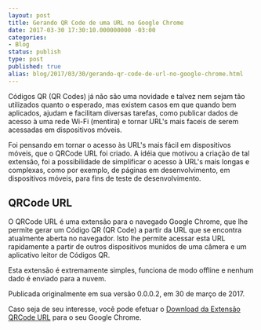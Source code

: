 ```yaml
---
layout: post
title: Gerando QR Code de uma URL no Google Chrome
date: 2017-03-30 17:30:10.000000000 -03:00
categories:
- Blog
status: publish
type: post
published: true
alias: blog/2017/03/30/gerando-qr-code-de-url-no-google-chrome.html
---
```


Códigos QR (QR Codes) já não são uma novidade e talvez nem sejam tão utilizados quanto o esperado, mas existem casos em que quando bem aplicados, ajudam e facilitam diversas tarefas, como publicar dados de acesso à uma rede Wi-Fi (mentira) e tornar URL's mais faceis de serem acessadas em dispositivos móveis.

Foi pensando em tornar o acesso às URL's mais fácil em dispositivos móveis, que o QRCode URL foi criado.
A idéia que motivou a criação de tal extensão, foi a possibilidade de simplificar o acesso à URL's mais longas e complexas, como por exemplo, de páginas em desenvolvimento, em dispositivos móveis, para fins de teste de desenvolvimento.

## QRCode URL

O QRCode URL é uma extensão para o navegado Google Chrome, que lhe permite gerar um Código QR (QR Code) a partir da URL que se encontra atualmente aberta no navegador. 
Isto lhe permite acessar esta URL rapidamente a partir de outros dispositivos munidos de uma câmera e um aplicativo leitor de Códigos QR.

Esta extensão é extremamente simples, funciona de modo offline e nenhum dado é enviado para a nuvem.

Publicada originalmente em sua versão 0.0.0.2, em 30 de março de 2017.

Caso seja de seu interesse, você pode efetuar o [Download da Extensão QRCode URL](https://goo.gl/jLk9hk) para o seu Google Chrome.